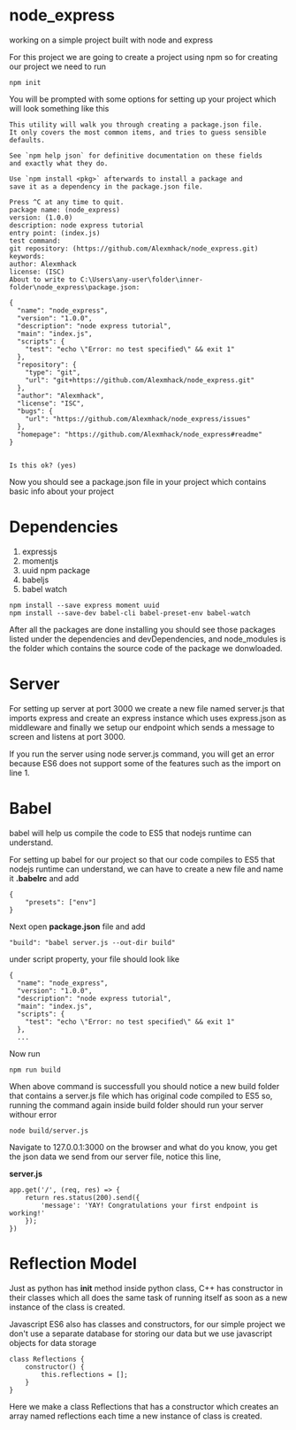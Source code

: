 # node_express
working on a simple project built with node and express

For this project we are going to create a project using npm so for creating our project we 
need to run

```
npm init
```

You will be prompted with some options for setting up your project which will look something 
like this

```
This utility will walk you through creating a package.json file.
It only covers the most common items, and tries to guess sensible defaults.

See `npm help json` for definitive documentation on these fields
and exactly what they do.

Use `npm install <pkg>` afterwards to install a package and
save it as a dependency in the package.json file.

Press ^C at any time to quit.
package name: (node_express)
version: (1.0.0)
description: node express tutorial
entry point: (index.js)
test command:
git repository: (https://github.com/Alexmhack/node_express.git)
keywords:
author: Alexmhack
license: (ISC)
About to write to C:\Users\any-user\folder\inner-folder\node_express\package.json:

{
  "name": "node_express",
  "version": "1.0.0",
  "description": "node express tutorial",
  "main": "index.js",
  "scripts": {
    "test": "echo \"Error: no test specified\" && exit 1"
  },
  "repository": {
    "type": "git",
    "url": "git+https://github.com/Alexmhack/node_express.git"
  },
  "author": "Alexmhack",
  "license": "ISC",
  "bugs": {
    "url": "https://github.com/Alexmhack/node_express/issues"
  },
  "homepage": "https://github.com/Alexmhack/node_express#readme"
}


Is this ok? (yes)
```

Now you should see a package.json file in your project which contains basic info about your 
project

# Dependencies
1. expressjs
2. momentjs
3. uuid npm package
4. babeljs
5. babel watch

```
npm install --save express moment uuid
npm install --save-dev babel-cli babel-preset-env babel-watch
```

After all the packages are done installing you should see those packages listed under the 
dependencies and devDependencies, and node_modules is the folder which contains the source 
code of the package we donwloaded.

# Server
For setting up server at port 3000 we create a new file named server.js that imports express
and create an express instance which uses express.json as middleware and finally we setup our
endpoint which sends a message to screen and listens at port 3000.

If you run the server using node server.js command, you will get an error because ES6 does not
support some of the features such as the import on line 1.

# Babel
babel will help us compile the code to ES5 that nodejs runtime can understand.

For setting up babel for our project so that our code compiles to ES5 that nodejs runtime can
understand, we can have to create a new file and name it **.babelrc** and add 

```
{
	"presets": ["env"]
}
```

Next open **package.json** file and add

```
"build": "babel server.js --out-dir build"
```

under script property, your file should look like

```
{
  "name": "node_express",
  "version": "1.0.0",
  "description": "node express tutorial",
  "main": "index.js",
  "scripts": {
    "test": "echo \"Error: no test specified\" && exit 1"
  },
  ...
```

Now run

```
npm run build
```

When above command is successfull you should notice a new build folder that contains a 
server.js file which has original code compiled to ES5 so, running the command again inside
build folder should run your server withour error

```
node build/server.js
```

Navigate to 127.0.0.1:3000 on the browser and what do you know, you get the json data we send
from our server file, notice this line,

**server.js**
```
app.get('/', (req, res) => {
	return res.status(200).send({
		'message': 'YAY! Congratulations your first endpoint is working!'
	});
})
```

# Reflection Model
Just as python has __init__ method inside python class, C++ has constructor in their classes
which all does the same task of running itself as soon as a new instance of the class is 
created.

Javascript ES6 also has classes and constructors, for our simple project we don't use a
separate database for storing our data but we use javascript objects for data storage

```
class Reflections {
	constructor() {
		this.reflections = [];
	}
}
```

Here we make a class Reflections that has a constructor which creates an array named 
reflections each time a new instance of class is created.
